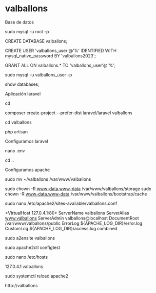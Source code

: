 # valballons

Base de datos

sudo mysql -u root -p

CREATE DATABASE valballons;

CREATE USER 'valballons_user'@'%' IDENTIFIED WITH mysql_native_password BY 'valballons2023';

GRANT ALL ON valballons.* TO 'valballons_user'@'%';

sudo mysql -u valballons_user -p

show databases;


Aplicación laravel

cd

composer create-project --prefer-dist laravel/laravel valballons

cd valballons

php artisan


Configuramos laravel

nano .env

cd ..


Configuramos apache

sudo mv ~/valballons /var/www/valballons

sudo chown -R www-data.www-data /var/www/valballons/storage
sudo chown -R www-data.www-data /var/www/valballons/bootstrap/cache

sudo nano /etc/apache2/sites-available/valballons.conf

<VirtualHost 127.0.4.1:80>
    ServerName valballons
    ServerAlias www.valballons 
    ServerAdmin valballons@localhost
    DocumentRoot /var/www/valballons/public
    ErrorLog ${APACHE_LOG_DIR}/error.log
    CustomLog ${APACHE_LOG_DIR}/access.log combined
</VirtualHost>

sudo a2ensite valballons

sudo apache2ctl configtest

sudo nano /etc/hosts

127.0.4.1	valballons


sudo systemctl reload apache2

http://valballons